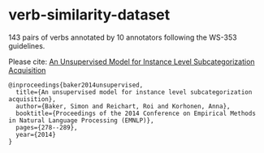 # verb-similarity-dataset
143 pairs of verbs annotated by 10 annotators following the WS-353 guidelines.

Please cite: 
[An Unsupervised Model for Instance Level Subcategorization Acquisition](http://www.aclweb.org/anthology/D14-1034)

```
@inproceedings{baker2014unsupervised,
  title={An unsupervised model for instance level subcategorization acquisition},
  author={Baker, Simon and Reichart, Roi and Korhonen, Anna},
  booktitle={Proceedings of the 2014 Conference on Empirical Methods in Natural Language Processing (EMNLP)},
  pages={278--289},
  year={2014}
}
```
